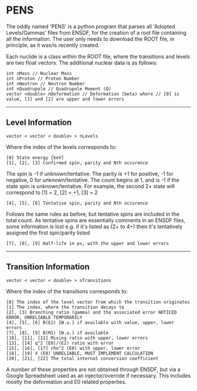 # PENS
The oddly named 'PENS' is a python program that parses all 'Adopted Levels/Gammas' files from ENSDF, for the creation of a root file containing all the information.  The user only needs to download the ROOT file, in principle, as it was/is recently created.

Each nuclide is a class within the ROOT file, where the transitions and levels are two float vectors.  The additional nuclear data is as follows:

    int nMass // Nuclear Mass
    int nProton // Proton Number
    int nNeutron // Neutron Number
    int nQuadrupole // Quadrupole Moment (Q)
    vector <double> nDeformation // Deformation (beta) where // [0] is value, [1] and [2] are upper and lower errors

---  
## Level Information

    vector < vector < double> > nLevels

Where the index of the levels corresponds to:

    [0] State energy [keV]
    [1], [2], [3] Confirmed spin, parity and Nth occurence
  
The spin is -1 if unknown/tentative.  The parity is +1 for positive, -1 for negative, 0 for unknown/tentative.  The count begins at 1, and is -1 if the state spin is unknown/tentative.  For example, the second 2+ state will correspond to [1] = 2, [2] = +1, [3] = 2

    [4], [5], [6] Tentative spin, parity and Nth occurence

Follows the same rules as before, but tentative spins are included in the total count.  As tentative spins are essentially comments in an ENSDF files, some information is lost e.g. if it's listed as (2+ to 4+) then it's tentatively assigned the first spin/parity listed

    [7], [8], [9] Half-life in ps, with the upper and lower errors

---
## Transition Information

    vector < vector < double> > nTransitions

Where the index of the transitions corresponds to:


    [0] The index of the level vector from which the transition originates
    [1] The index, where the transition decays to
    [2], [3] Branching ratio (gamma) and the associated error NOTICED ERROR, UNRELIABLE TEMPORARILY
    [4], [5], [6] B(E2) [W.u.] if available with value, upper, lower errors
    [7], [8], [9] B(M1) [W.u.] if available
    [10], [11], [12] Mixing ratio with upper, lower errors
    [13], [14] q^2 (E0)/(E2) ratio with error
    [15], [16], [17] rho^2 (E0) with upper, lower error
    [18], [19] X (E0) UNRELIABLE, MUST IMPLEMENT CALCULATION
    [20], [21], [22] The total internal conversion coefficient

A number of these properties are not obtained through ENSDF, but via a Google Spreadsheet used as an injector/override if necessary.  This includes mostly the deformation and E0 related properties.
